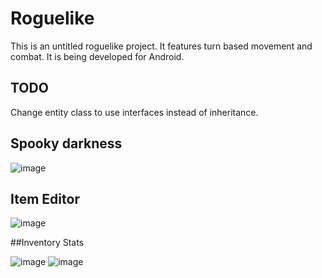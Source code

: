 # Roguelike

This is an untitled roguelike project. It features turn based movement and combat. It is being developed for Android.

## TODO

Change entity class to use interfaces instead of inheritance.


## Spooky darkness

![image](https://media.discordapp.net/attachments/237335760905306112/1057809237205590118/drag.gif)

## Item Editor

![image](https://cdn.discordapp.com/attachments/237335760905306112/1069889145792626740/image.png)

##Inventory Stats

![image](https://cdn.discordapp.com/attachments/362981245929652228/1070730167011512320/Screenshot_20230202-153819.jpg)
![image](https://cdn.discordapp.com/attachments/362981245929652228/1070730166793424926/Screenshot_20230202-153822.jpg)
